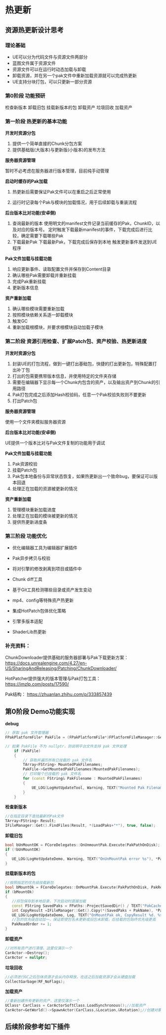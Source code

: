 # 热更新

## 资源热更新设计思考

### 理论基础

- UE可以分为代码文件与资源文件两部分
- 蓝图文件属于资源文件
- 资源文件可以在运行时动态加载与卸载
- 卸载资源，并在另一个pak文件中重新加载资源就可以完成热更新
- UE支持分块打包，可以只更新一部分资源

### 第0阶段  功能预研

检查新版本
卸载旧包
挂载新版本的包
卸载资产
垃圾回收
加载资产

### 第一阶段 热更新的基本功能

**开发时资源分包**

1. 提供一个简单直接的Chunk分包方案
2. 提供基础版(大版本)与更新版(小版本)的发布方法

**服务器资源管理**

暂时不必考虑在服务器进行版本管理，目前纯手动管理

**启动时缓存的Pak加载**

1. 热更新后需要保证Pak文件可以在重启之后正常使用

2. 运行时记录每个Pak与模块的加载情况，用于后续卸载与重装流程

**后台版本比对功能(安卓侧)**

1. 查询最新的版本
	使用明文的manifest文件记录当前缓存的Pak，ChunkID，以及对应的版本号。
	定时触发下载最新manifest的事件，下载完成后进行比较，确定需要下载哪些Pak
2. 下载最新Pak
	下载最新Pak，下载完成后保存到本地
	触发更新事件发送到UE程序

**Pak文件加载与挂载功能**

1. 响应更新事件、读取配置文件并保存到Content目录
2. 确认哪些Pak需要卸载并重新挂载
3. 完成Pak重新挂载
4. 更新版本信息

**资产重新加载**

1. 确认哪些模块需要重新加载
2. 按照模块依赖关系逐一卸载模块
3. 触发GC
4. 重新加载根模块，并要求根模块自动加载子模块

### 第二阶段 资源引用检查、扩展Patch包、资产校验、热更新进度

**开发时资源分包**

1. 封装UE的打包流程，做到一键打出基础包，快捷的打出更新包，特殊配置打出补丁包
2. 打出的包需要携带版本信息，并使用特定的文件夹存储
3. 需要在编辑器下显示每一个Chunk内包含的资产，以及输出资产到Chunk的引用路径
4. Pak打包完成之后添加Hash校验码，任意一个Pak校验失败则不要更新
5. 打出Patch包

**服务器资源管理**

使用一个文件夹模拟服务器资源

**后台版本比对功能(安卓侧)**

UE提供一个版本比对与Pak文件复制的功能用于调试

**Pak文件加载与挂载功能**

1. Pak资源校验
2. 挂载Patch包
3. Pak包本地备份与异常状态恢复，如果热更新出一个致命bug，要保证可以版本回退
4. 处理正在加载的资源被更新的情况

**资产重新加载**

1. 管理模块重新加载进度
2. 处理正在加载的模块被更新的情况
3. 提供热更新进度条

### 第三阶段 功能优化

- 优化编辑器工具为编辑器扩展插件

- Pak异步拷贝与校验
- 将对引擎的修改剥离到项目或插件中
- Chunk diff工具
- 基于Git工具检测哪些目录或资产发生变动
- mp4、config等特殊资产热更新
- 集成HotPatch包体优化策略
- 引擎多版本适配
- ShaderLib热更新

### 补充资料：

ChunkDownloader提供基础的服务器部署与Pak下载更新方案：
https://docs.unrealengine.com/4.27/en-US/SharingAndReleasing/Patching/ChunkDownloader/

HotPatcher提供强大的版本管理与Pak打包工具：
https://imzlp.com/posts/17590/

Pak结构：
https://zhuanlan.zhihu.com/p/333857439

## 第0阶段  Demo功能实现

**debug**

```C++
// 获取 pak 文件管理器
FPakPlatformFile* PakFile = (FPakPlatformFile*)FPlatformFileManager::Get().FindPlatformFile(TEXT("PakFile"));

// 如果 PakFile 不为 nullptr，则说明平台文件支持 pak 文件处理
	if (PakFile)
	{
		// 获取并遍历所有已挂载的 pak 文件名
		TArray<FString> MountedPakFilenames;
		PakFile->GetMountedPakFilenames(MountedPakFilenames);
		// 打印每个已挂载的 pak 文件名
		for (const FString& PakFilename : MountedPakFilenames)
		{
			UE_LOG(LogHotUpdateTool, Warning, TEXT("Mounted Pak Filename: %s"), *PakFilename);
		}
    }
```

**检查新版本**

```c++
//在指定目录下查找最新的Pak文件
TArray<FString> Result;
IFileManager::Get().FindFiles(Result, *(LoadPaks+"*"), true, false);
```

**卸载旧包**

```c++
bool bUnMountOK = FCoreDelegates::OnUnmountPak.Execute(PakPathOnDisk);
if (!bUnMountOK)
{
   UE_LOG(LogHotUpdateDemo, Warning, TEXT("OnUnMountPak error %s"), *PakPathOnDisk);
}
```

**挂载新版本的包**

```c++
//按照指定的优先级挂载新包
bool bMountOk = FCoreDelegates::OnMountPak.Execute(PakPathOnDisk, PakReadOrder, nullptr);
if (bMountOk)
{
   //将包保存到本地目录，下次启动时直接加载
   const FString SavedPaks = FPaths::ProjectSavedDir() / TEXT("PakCache/");
   int CopyResult =IFileManager::Get().Copy(*(SavedPaks + PakName), *PakPathOnDisk);
   UE_LOG(LogHotUpdateDemo, Log, TEXT("OnMountPak ok, CopyResult %d. %s"), CopyResult, *PakPathOnDisk);
   //包的优先级自动加一，保证即使包名未更新或旧包未卸载，后挂载的包始终优先级更高
   PakReadOrder += 1;
}
```

**卸载资产**

```c++
//对所有资产进行清理，这里仅演示一个
CarActor->Destroy();
CarActor = nullptr;
```

**垃圾回收**

```c++
//必须进行GC之后包体资源才会从内存释放，在这之后加载资源才会从硬盘加载
CollectGarbage(RF_NoFlags);
```

**加载资产**

```c++
//重新创建所有更新的资产，这里仅演示一个
UClass* CarClass = CarActorSoftClass.LoadSynchronous();//加载资产
CarActor=GetWorld()->SpawnActor(CarClass,&Location,&Rotation);//创建对象
```

## 后续阶段参考如下插件